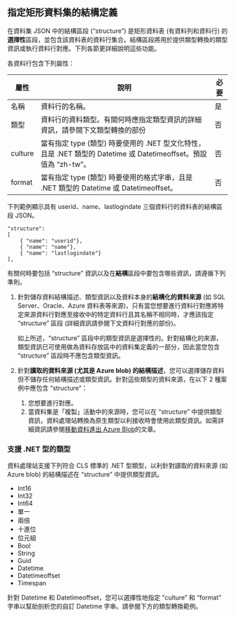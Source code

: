 ## 指定矩形資料集的結構定義
在資料集 JSON 中的結構區段 (“structure”) 是矩形資料表 (有資料列和資料行) 的**選擇性**區段，並包含該資料表的資料行集合。結構區段將用於提供類型轉換的類型資訊或執行資料行對應。下列各節更詳細說明這些功能。

各資料行包含下列屬性：

| 屬性 | 說明 | 必要 |
| -------- | ----------- | -------- |
| 名稱 | 資料行的名稱。 | 是 |
| 類型 | 資料行的資料類型。有關何時應指定類型資訊的詳細資訊，請參閱下文類型轉換的部份 | 否 |
| culture | 當有指定 type (類型) 時要使用的 .NET 型文化特性，且是 .NET 類型的 Datetime 或 Datetimeoffset。預設值為 “zh-tw”。 | 否 |
| format | 當有指定 type (類型) 時要使用的格式字串，且是 .NET 類型的 Datetime 或 Datetimeoffset。 | 否 |

下列範例顯示具有 userid、name、lastlogindate 三個資料行的資料表的結構區段 JSON。

    "structure": 
    [
        { "name": "userid"},
        { "name": "name"},
        { "name": "lastlogindate"}
    ],

有關何時要包括 “structure” 資訊以及在**結構**區段中要包含哪些資訊，請遵循下列準則。

1.	針對儲存資料結構描述、類型資訊以及資料本身的**結構化的資料來源** (如 SQL Server、Oracle、Azure 資料表等來源)，只有當您想要進行資料行對應將特定來源資料行對應至接收中的特定資料行且其名稱不相同時，才應該指定 “structure” 區段 (詳細資訊請參閱下文資料行對應的部份)。 

	如上所述，“structure” 區段中的類型資訊是選擇性的。針對結構化的來源，類型資訊已可使用做為資料存放區中的資料集定義的一部分，因此當您包含 “structure” 區段時不應包含類型資訊。
2. 針對**讀取的資料來源 (尤其是 Azure blob) 的結構描述**，您可以選擇儲存資料但不儲存任何結構描述或類型資訊。針對這些類型的資料來源，在以下 2 種案例中應包含 “structure”：
	1. 您想要進行對應。
	2. 當資料集是「複製」活動中的來源時，您可以在 “structure” 中提供類型資訊，資料處理站轉換為原生類型以利接收時會使用此類型資訊。如需詳細資訊請參閱[移動資料進出 Azure Blob](../articles/data-factory/data-factory-azure-blob-connector.md)的文章。

### 支援 .NET 型的類型 
資料處理站支援下列符合 CLS 標準的 .NET 型類型，以利針對讀取的資料來源 (如 Azure blob) 的結構描述在 “structure” 中提供類型資訊。

- Int16
- Int32 
- Int64
- 單一
- 兩倍
- 十進位
- 位元組
- Bool
- String 
- Guid
- Datetime
- Datetimeoffset
- Timespan 

針對 Datetime 和 Datetimeoffset，您可以選擇性地指定 “culture” 和 “format” 字串以幫助剖析您的自訂 Datetime 字串。請參閱下方的類型轉換範例。

<!---HONumber=August15_HO6-->